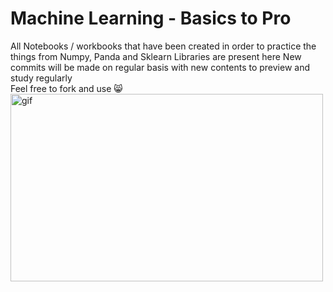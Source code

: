 # Machine Learning - Basics to Pro
All Notebooks / workbooks that have been created in order to practice the things from Numpy, Panda and Sklearn Libraries are present here
New commits will be made on regular basis with new contents to preview and study regularly <br>
Feel free to fork and use 😸
<img align='center' alt='gif' height="300px" width="500px" src= https://miro.medium.com/max/1200/0*4aHRjVXRKsyUhm2b>
